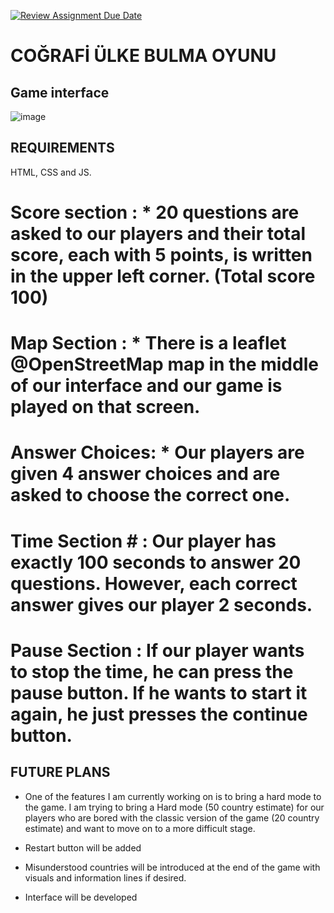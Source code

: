 [![Review Assignment Due Date](https://classroom.github.com/assets/deadline-readme-button-22041afd0340ce965d47ae6ef1cefeee28c7c493a6346c4f15d667ab976d596c.svg)](https://classroom.github.com/a/ATV5e7Id)

# COĞRAFİ ÜLKE BULMA OYUNU

## Game interface
![image](https://github.com/user-attachments/assets/7f3f6979-1fb7-4bf3-943a-11beabf6fb69)

## REQUIREMENTS
HTML, CSS and JS.

# Score section   : * 20 questions are asked to our players and their total score, each with 5 points, is written in the upper left corner. (Total score 100)
# Map Section :  * There is a leaflet @OpenStreetMap map in the middle of our interface and our game is played on that screen.
# Answer Choices:  * Our players are given 4 answer choices and are asked to choose the correct one.
# Time Section # : Our player has exactly 100 seconds to answer 20 questions. However, each correct answer gives our player 2 seconds.
# Pause Section : If our player wants to stop the time, he can press the pause button. If he wants to start it again, he just presses the continue button.


## FUTURE PLANS

* One of the features I am currently working on is to bring a hard mode to the game. I am trying to bring a Hard mode (50 country estimate) for our players who are bored with the classic version of the game (20 country estimate) and want to move on to a more difficult stage.

* Restart button will be added

* Misunderstood countries will be introduced at the end of the game with visuals and information lines if desired.

* Interface will be developed
